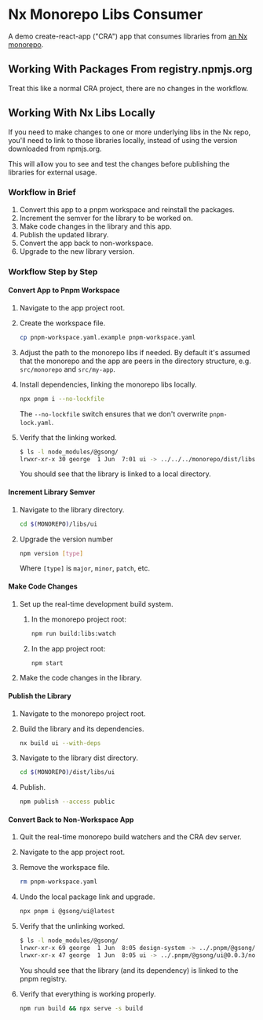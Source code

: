 # Nx Monorepo Libs Consumer

A demo create-react-app ("CRA") app that consumes libraries from [an Nx
monorepo](https://github.com/gsong/monorepo).

## Working With Packages From registry.npmjs.org

Treat this like a normal CRA project, there are no changes in the workflow.

## Working With Nx Libs Locally

If you need to make changes to one or more underlying libs in the Nx repo,
you'll need to link to those libraries locally, instead of using the version
downloaded from npmjs.org.

This will allow you to see and test the changes before publishing the libraries
for external usage.

### Workflow in Brief

1. Convert this app to a pnpm workspace and reinstall the packages.
1. Increment the semver for the library to be worked on.
1. Make code changes in the library and this app.
1. Publish the updated library.
1. Convert the app back to non-workspace.
1. Upgrade to the new library version.

### Workflow Step by Step

#### Convert App to Pnpm Workspace

1. Navigate to the app project root.

1. Create the workspace file.

   ```sh
   cp pnpm-workspace.yaml.example pnpm-workspace.yaml
   ```

1. Adjust the path to the monorepo libs if needed. By default it's assumed that
   the monorepo and the app are peers in the directory structure, e.g.
   `src/monorepo` and `src/my-app`.

1. Install dependencies, linking the monorepo libs locally.

   ```sh
   npx pnpm i --no-lockfile
   ```

   The `--no-lockfile` switch ensures that we don't overwrite `pnpm-lock.yaml`.

1. Verify that the linking worked.

   ```sh
   $ ls -l node_modules/@gsong/
   lrwxr-xr-x 30 george  1 Jun  7:01 ui -> ../../../monorepo/dist/libs/ui
   ```

   You should see that the library is linked to a local directory.

#### Increment Library Semver

1. Navigate to the library directory.

   ```sh
   cd $(MONOREPO)/libs/ui
   ```

1. Upgrade the version number

   ```sh
   npm version [type]
   ```

   Where `[type]` is `major`, `minor`, `patch`, etc.

#### Make Code Changes

1. Set up the real-time development build system.

   1. In the monorepo project root:

      ```sh
      npm run build:libs:watch
      ```

   1. In the app project root:

      ```sh
      npm start
      ```

1. Make the code changes in the library.

#### Publish the Library

1. Navigate to the monorepo project root.

1. Build the library and its dependencies.

   ```sh
   nx build ui --with-deps
   ```

1. Navigate to the library dist directory.

   ```sh
   cd $(MONOREPO)/dist/libs/ui
   ```

1. Publish.

   ```sh
   npm publish --access public
   ```

#### Convert Back to Non-Workspace App

1. Quit the real-time monorepo build watchers and the CRA dev server.

1. Navigate to the app project root.

1. Remove the workspace file.

   ```sh
   rm pnpm-workspace.yaml
   ```

1. Undo the local package link and upgrade.

   ```sh
   npx pnpm i @gsong/ui@latest
   ```

1. Verify that the unlinking worked.

   ```sh
   $ ls -l node_modules/@gsong/
   lrwxr-xr-x 69 george  1 Jun  8:05 design-system -> ../.pnpm/@gsong/design-system@0.0.1/node_modules/@gsong/design-system
   lrwxr-xr-x 47 george  1 Jun  8:05 ui -> ../.pnpm/@gsong/ui@0.0.3/node_modules/@gsong/ui
   ```

   You should see that the library (and its dependency) is linked to the pnpm
   registry.

1. Verify that everything is working properly.

   ```sh
   npm run build && npx serve -s build
   ```
